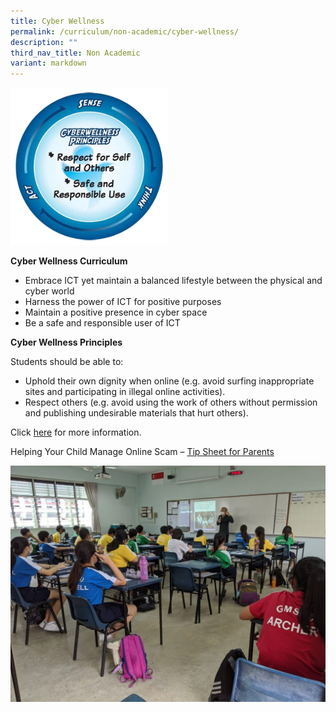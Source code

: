 ```yaml
---
title: Cyber Wellness
permalink: /curriculum/non-academic/cyber-wellness/
description: ""
third_nav_title: Non Academic
variant: markdown
---
```


<img src="/images/sensethinkact.gif" style="width:50%">

**Cyber Wellness Curriculum**

*   Embrace ICT yet maintain a balanced lifestyle between the physical and cyber world
*   Harness the power of ICT for positive purposes
*   Maintain a positive presence in cyber space
*   Be a safe and responsible user of ICT

**Cyber Wellness Principles**

Students should be able to:

*   Uphold their own dignity when online (e.g. avoid surfing inappropriate sites and participating in illegal online activities).
*   Respect others (e.g. avoid using the work of others without permission and publishing undesirable materials that hurt others).

Click&nbsp;[here](http://www.betterinternet.sg/)&nbsp;for more information.

Helping Your Child Manage Online Scam –&nbsp;[Tip Sheet for Parents](/files/Tip-sheet-for-Parents.pdf)

![](/images/CW-01-2020-1024x768.jpg)